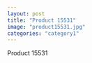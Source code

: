 ```yaml
---
layout: post
title: "Product 15531"
image: "product15531.jpg"
categories: "category1"
---
```

Product 15531
